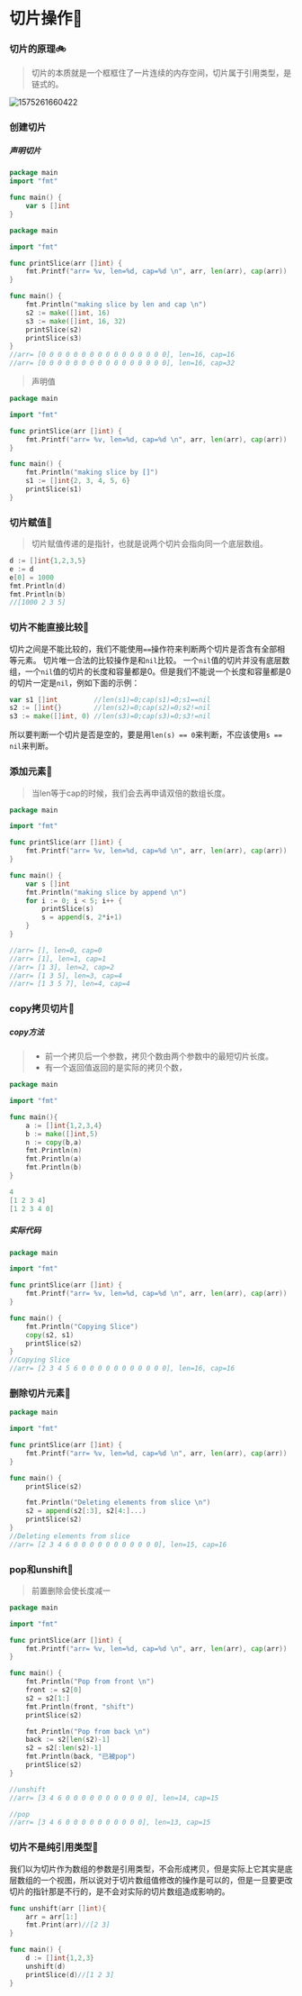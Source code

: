 # 切片操作🍵

### 切片的原理🚲

> 切片的本质就是一个框框住了一片连续的内存空间，切片属于引用类型，是链式的。

![1575261660422](F:\我的笔记\image\1575261660422.png)

### 创建切片

##### 声明切片

```go
package main
import "fmt"

func main() {
	var s []int
}
```

```go
package main

import "fmt"

func printSlice(arr []int) {
	fmt.Printf("arr= %v, len=%d, cap=%d \n", arr, len(arr), cap(arr))
}

func main() {
	fmt.Println("making slice by len and cap \n")
	s2 := make([]int, 16)
	s3 := make([]int, 16, 32)
	printSlice(s2)
	printSlice(s3)
}
//arr= [0 0 0 0 0 0 0 0 0 0 0 0 0 0 0 0], len=16, cap=16 
//arr= [0 0 0 0 0 0 0 0 0 0 0 0 0 0 0 0], len=16, cap=32 
```

> 声明值

```go
package main

import "fmt"

func printSlice(arr []int) {
	fmt.Printf("arr= %v, len=%d, cap=%d \n", arr, len(arr), cap(arr))
}

func main() {
	fmt.Println("making slice by []")
	s1 := []int{2, 3, 4, 5, 6}
	printSlice(s1)
}
```

### 切片赋值🎂

> 切片赋值传递的是指针，也就是说两个切片会指向同一个底层数组。

```go
d := []int{1,2,3,5}
e := d
e[0] = 1000
fmt.Println(d)
fmt.Println(b)
//[1000 2 3 5]
```

### 切片不能直接比较🥪

切片之间是不能比较的，我们不能使用`==`操作符来判断两个切片是否含有全部相等元素。 切片唯一合法的比较操作是和`nil`比较。 一个`nil`值的切片并没有底层数组，一个`nil`值的切片的长度和容量都是0。但是我们不能说一个长度和容量都是0的切片一定是`nil`，例如下面的示例：

```go
var s1 []int         //len(s1)=0;cap(s1)=0;s1==nil
s2 := []int{}        //len(s2)=0;cap(s2)=0;s2!=nil
s3 := make([]int, 0) //len(s3)=0;cap(s3)=0;s3!=nil
```

所以要判断一个切片是否是空的，要是用`len(s) == 0`来判断，不应该使用`s == nil`来判断。

### 添加元素🍱

> 当len等于cap的时候，我们会去再申请双倍的数组长度。

```go
package main

import "fmt"

func printSlice(arr []int) {
	fmt.Printf("arr= %v, len=%d, cap=%d \n", arr, len(arr), cap(arr))
}

func main() {
	var s []int
	fmt.Println("making slice by append \n")
	for i := 0; i < 5; i++ {
		printSlice(s)
		s = append(s, 2*i+1)
	}
}

//arr= [], len=0, cap=0 
//arr= [1], len=1, cap=1 
//arr= [1 3], len=2, cap=2 
//arr= [1 3 5], len=3, cap=4 
//arr= [1 3 5 7], len=4, cap=4 
```

### copy拷贝切片🌮

##### copy方法

> - 前一个拷贝后一个参数，拷贝个数由两个参数中的最短切片长度。
> - 有一个返回值返回的是实际的拷贝个数，

```go
package main

import "fmt"

func main(){
	a := []int{1,2,3,4}
	b := make([]int,5)
	n := copy(b,a)
	fmt.Println(n)
	fmt.Println(a)
	fmt.Println(b)
}
```

```go
4
[1 2 3 4]
[1 2 3 4 0]
```

##### 实际代码

```go
package main

import "fmt"

func printSlice(arr []int) {
	fmt.Printf("arr= %v, len=%d, cap=%d \n", arr, len(arr), cap(arr))
}

func main() {
	fmt.Println("Copying Slice")
	copy(s2, s1)
	printSlice(s2)
}
//Copying Slice
//arr= [2 3 4 5 6 0 0 0 0 0 0 0 0 0 0 0], len=16, cap=16
```

### 删除切片元素🚎

```go
package main

import "fmt"

func printSlice(arr []int) {
	fmt.Printf("arr= %v, len=%d, cap=%d \n", arr, len(arr), cap(arr))
}

func main() {
	printSlice(s2)

	fmt.Println("Deleting elements from slice \n")
	s2 = append(s2[:3], s2[4:]...)
	printSlice(s2)
}
//Deleting elements from slice 
//arr= [2 3 4 6 0 0 0 0 0 0 0 0 0 0 0], len=15, cap=16 
```

### pop和unshift🎉

> 前置删除会使长度减一

```go
package main

import "fmt"

func printSlice(arr []int) {
	fmt.Printf("arr= %v, len=%d, cap=%d \n", arr, len(arr), cap(arr))
}

func main() {
	fmt.Println("Pop from front \n")
	front := s2[0]
	s2 = s2[1:]
	fmt.Println(front, "shift")
	printSlice(s2)

	fmt.Println("Pop from back \n")
	back := s2[len(s2)-1]
	s2 = s2[:len(s2)-1]
	fmt.Println(back, "已被pop")
	printSlice(s2)
}

//unshift
//arr= [3 4 6 0 0 0 0 0 0 0 0 0 0 0], len=14, cap=15 

//pop
//arr= [3 4 6 0 0 0 0 0 0 0 0 0 0], len=13, cap=15 
```

### 切片不是纯引用类型🍪

我们以为切片作为数组的参数是引用类型，不会形成拷贝，但是实际上它其实是底层数组的一个视图，所以说对于切片数组值修改的操作是可以的，但是一旦要更改切片的指针那是不行的，是不会对实际的切片数组造成影响的。

```go
func unshift(arr []int){
	arr = arr[1:]
	fmt.Print(arr)//[2 3]
}

func main() {
	d := []int{1,2,3}
	unshift(d)
	printSlice(d)//[1 2 3]
}
```

